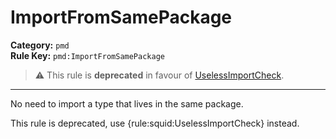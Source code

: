 
# ImportFromSamePackage
**Category:** `pmd`<br/>
**Rule Key:** `pmd:ImportFromSamePackage`<br/>
> :warning: This rule is **deprecated** in favour of [UselessImportCheck](https://rules.sonarsource.com/java/RSPEC-selessImportCheck).

-----

No need to import a type that lives in the same package.

<p>
  This rule is deprecated, use {rule:squid:UselessImportCheck} instead.
</p>

